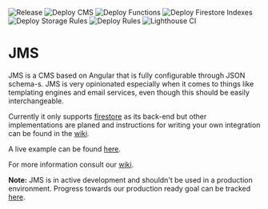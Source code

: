 ![Release](https://github.com/Jaspero/jms/workflows/Release/badge.svg)
![Deploy CMS](https://github.com/Jaspero/jms/workflows/Deploy%20CMS/badge.svg)
![Deploy Functions](https://github.com/Jaspero/jms/workflows/Deploy%20Functions/badge.svg)
![Deploy Firestore Indexes](https://github.com/Jaspero/jms/workflows/Deploy%20Firestore%20Indexes/badge.svg)
![Deploy Storage Rules](https://github.com/Jaspero/jms/workflows/Deploy%20Storage%20Rules/badge.svg)
![Deploy Rules](https://github.com/Jaspero/jms/workflows/Deploy%20Rules/badge.svg)
![Lighthouse CI](https://github.com/Jaspero/jms/workflows/Lighthouse%20CI/badge.svg)

# JMS

JMS is a CMS based on Angular that is fully configurable through JSON schema-s. JMS is very
opinionated especially when it comes to things like templating engines and email services, even though this should be easily interchangeable. 

Currently it only supports [firestore](https://firebase.google.com/docs/firestore) as its
back-end but other implementations are planed and instructions for writing your own integration can
be found in the [wiki](https://github.com/Jaspero/jms/wiki/Custom-Integrations).

A live example can be found [here](https://pronaikon-ea42a.web.app/).

For more information consult our [wiki](https://github.com/Jaspero/jms/wiki).

**Note:** JMS is in active development and shouldn't be used in a production environment. Progress
towards our production ready goal can be tracked [here](https://github.com/Jaspero/jms/projects/1).
